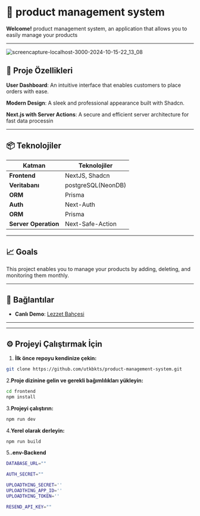 # 🎉 product management system

**Welcome!**  product management system, an application that allows you to easily manage your products

---
![screencapture-localhost-3000-2024-10-15-22_13_08](https://github.com/user-attachments/assets/20c17e10-bae7-4446-8862-79ea94221765)

## 🚀 Proje Özellikleri

**User Dashboard**: An intuitive interface that enables customers to place orders with ease.

**Modern Design**: A sleek and professional appearance built with Shadcn.

**Next.js with Server Actions**: A secure and efficient server architecture for fast data processin

---

## 📦 Teknolojiler

| Katman      | Teknolojiler                |
|-------------|-----------------------------|
| **Frontend**| NextJS, Shadcn              |
| **Veritabanı**| postgreSQL(NeonDB)        |
| **ORM**| Prisma                           |
| **Auth**| Next-Auth                       |
| **ORM**| Prisma                           |
| **Server Operation**| Next-Safe-Action    |

---

## 📈 Goals

This project enables you to manage your products by adding, deleting, and monitoring them monthly.

---

## 🔗 Bağlantılar

- **Canlı Demo**: [Lezzet Bahçesi](https://lezzetbahcesi.onrender.com)

---

---

## ⚙️ Projeyi Çalıştırmak İçin
1. **İlk önce repoyu kendinize çekin:**
```bash
git clone https://github.com/utkbkts/product-management-system.git
```
2.**Proje dizinine gelin ve gerekli bağımlılıkları yükleyin:**
 ```bash
cd frontend
npm install
```
3.**Projeyi çalıştırın:**
 ```bash
npm run dev
```
4.**Yerel olarak derleyin:**
```bash
npm run build
```
5.**.env-Backend**
```bash
DATABASE_URL=""

AUTH_SECRET=""

UPLOADTHING_SECRET=''
UPLOADTHING_APP_ID=''
UPLOADTHING_TOKEN=''

RESEND_API_KEY=""
```
